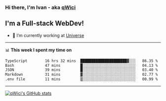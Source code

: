 ### Hi there, I'm Ivan - aka [qWici][website]

## I'm a Full-stack WebDev!
- 🔭 I’m currently working at [Universe][universe]

---

📊 **This week I spent my time on**
<!--START_SECTION:waka-->

```txt
TypeScript        16 hrs 32 mins  █████████████████████▓░░░   86.35 %
Bash              47 mins         █░░░░░░░░░░░░░░░░░░░░░░░░   04.13 %
JSON              39 mins         █░░░░░░░░░░░░░░░░░░░░░░░░   03.40 %
Markdown          31 mins         ▓░░░░░░░░░░░░░░░░░░░░░░░░   02.77 %
.env file         11 mins         ▒░░░░░░░░░░░░░░░░░░░░░░░░   00.99 %
```

<!--END_SECTION:waka-->

---

[![qWici's GitHub stats](https://github-readme-stats.vercel.app/api?username=qWici)](https://github.com/qWici/github-readme-stats)

[website]: https://devkucher.com
[twitter]: https://twitter.com/KucherDev
[linkedin]: https://www.linkedin.com/in/ivankucher
[universe]: https://universeapps.limited
